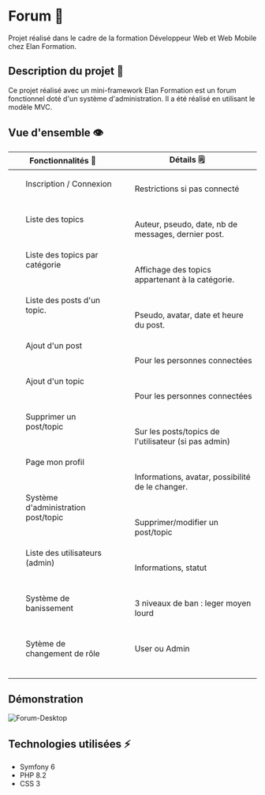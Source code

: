 # Forum 💬

Projet réalisé dans le cadre de la formation Développeur Web et Web Mobile chez Elan Formation.

##  Description du projet 🚧

Ce projet réalisé avec un mini-framework Elan Formation est un forum fonctionnel doté d'un système d'administration. Il a été réalisé en utilisant le modèle MVC. 

##  Vue d'ensemble 👁️

<table>
<thead>
  <tr>
      <th> Fonctionnalités 🤖</th>
      <th> Détails 🗒️ </th>
   </tr> 
</thead>
<tbody>
  <tr>
    <td>
        <ol>Inscription / Connexion </ol><br>
        <ol>Liste des topics </ol><br>
        <ol>Liste des topics par catégorie </ol><br>
        <ol>Liste des posts d'un topic. </ol> <br>
        <ol> Ajout d'un post </ol><br>
        <ol> Ajout d'un topic </ol><br>
        <ol> Supprimer un post/topic </ol><br>
        <ol> Page mon profil </ol><br>
        <ol> Système d'administration post/topic </ol><br>
        <ol> Liste des utilisateurs (admin) </ol><br>
        <ol> Système de banissement </ol><br>
        <ol> Sytème de changement de rôle </ol><br>
    </td>
    <td>
        <ol>Restrictions si pas connecté </ol><br>
        <ol>Auteur, pseudo, date, nb de messages, dernier post. </ol><br>
        <ol> Affichage des topics appartenant à la catégorie. </ol><br>
        <ol> Pseudo, avatar, date et heure du post. </ol><br>
        <ol> Pour les personnes connectées </ol><br>
        <ol> Pour les personnes connectées </ol><br>
        <ol> Sur les posts/topics de l'utilisateur (si pas admin) </ol><br>
        <ol> Informations, avatar, possibilité de le changer.</ol><br>
        <ol> Supprimer/modifier un post/topic</ol><br>
        <ol> Informations, statut </ol><br>
        <ol> 3 niveaux de ban : leger moyen lourd </ol><br>
        <ol> User ou Admin </ol><br>
    </td>
  </tr>
</tbody>
</table>

## Démonstration

![Forum-Desktop](https://github.com/PierreWTH/Exo_Forum/blob/master/public/img/forum.gif)

## Technologies utilisées ⚡

- Symfony 6
- PHP 8.2
- CSS 3

